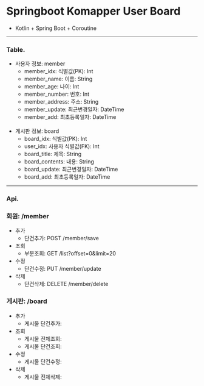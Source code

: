 # Springboot Komapper User Board

- Kotlin + Spring Boot + Coroutine

---

### Table.
- 사용자 정보: member
    - member_idx: 식별값(PK): Int
    - member_name: 이름: String
    - member_age: 나이: Int
    - member_number: 번호: Int
    - member_address: 주소: String
    - member_update: 최근변경일자: DateTime
    - member_add: 최초등록일자: DateTime
      <br><br>
- 게시판 정보: board
    - board_idx: 식별값(PK): Int
    - user_idx: 사용자 식별값(FK): Int
    - board_title: 제목: String
    - board_contents: 내용: String
    - board_update: 최근변경일자: DateTime
    - board_add: 최초등록일자: DateTime

---

### Api.

### 회원: /member
- 추가
    - 단건추가: POST /member/save
- 조회
    - 부분조회: GET /list?offset=0&limit=20
- 수정
    - 단건수정: PUT /member/update
- 삭제
    - 단건삭제: DELETE /member/delete

### 게시판: /board
- 추가
    - 게시물 단건추가:
- 조회
    - 게시물 전체조회:
    - 게시물 단건조회:
- 수정
    - 게시물 단건수정:
- 삭제
    - 게시물 전체삭제: